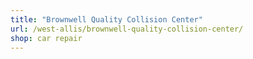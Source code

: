 ```yaml
---
title: "Brownwell Quality Collision Center"
url: /west-allis/brownwell-quality-collision-center/
shop: car repair
---
```

